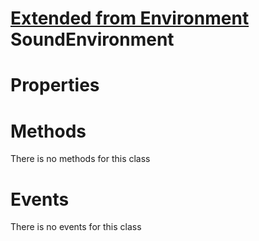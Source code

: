 <style>
  .md-content__button {
    display: none;
  }
</style>

# [Extended from Environment](Environment.md) SoundEnvironment 
 
# Properties



# Methods
There is no methods for this class

# Events
There is no events for this class


